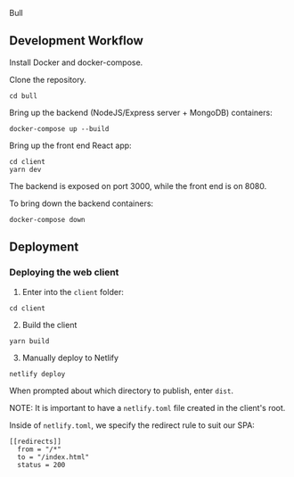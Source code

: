 Bull

## Development Workflow

Install Docker and docker-compose.

Clone the repository.

```
cd bull
```

Bring up the backend (NodeJS/Express server + MongoDB) containers:

```
docker-compose up --build
```

Bring up the front end React app:

```
cd client
yarn dev
```

The backend is exposed on port 3000, while the front end is on 8080.

To bring down the backend containers:

```
docker-compose down
```

## Deployment

### Deploying the web client

1. Enter into the `client` folder:

```
cd client
```

2. Build the client

```
yarn build
```

3. Manually deploy to Netlify

```
netlify deploy
```

When prompted about which directory to publish, enter `dist`.

NOTE: It is important to have a `netlify.toml` file created in the client's root.

Inside of `netlify.toml`, we specify the redirect rule to suit our SPA:

```
[[redirects]]
  from = "/*"
  to = "/index.html"
  status = 200
```
